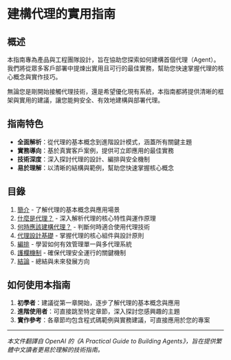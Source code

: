 # 建構代理的實用指南

## 概述

本指南專為產品與工程團隊設計，旨在協助您探索如何建構首個代理（Agent）。我們將從眾多客戶部署中提煉出實用且可行的最佳實務，幫助您快速掌握代理的核心概念與實作技巧。

無論您是剛開始接觸代理技術，還是希望優化現有系統，本指南都將提供清晰的框架與實用的建議，讓您能夠安全、有效地建構與部署代理。

## 指南特色

- **全面解析**：從代理的基本概念到進階設計模式，涵蓋所有關鍵主題
- **實務導向**：基於真實客戶案例，提供可立即應用的最佳實務
- **技術深度**：深入探討代理的設計、編排與安全機制
- **易於理解**：以清晰的結構與範例，幫助您快速掌握核心概念

## 目錄

1. [簡介](./01-introduction.md) - 了解代理的基本概念與應用場景
2. [什麼是代理？](./02-what-is-an-agent.md) - 深入解析代理的核心特性與運作原理
3. [何時應該建構代理？](./03-when-to-build-agent.md) - 判斷何時適合使用代理技術
4. [代理設計基礎](./04-agent-design-foundations.md) - 掌握代理的核心組件與設計原則
5. [編排](./05-orchestration.md) - 學習如何有效管理單一與多代理系統
6. [護欄機制](./06-guardrails.md) - 確保代理安全運行的關鍵機制
7. [結論](./07-conclusion.md) - 總結與未來發展方向

## 如何使用本指南

1. **初學者**：建議從第一章開始，逐步了解代理的基本概念與應用
2. **進階使用者**：可直接跳至特定章節，深入探討您感興趣的主題
3. **實作參考**：各章節均包含程式碼範例與實務建議，可直接應用於您的專案

---

*本文件翻譯自 OpenAI 的《A Practical Guide to Building Agents》，旨在提供繁體中文讀者更易於理解的技術指南。*
